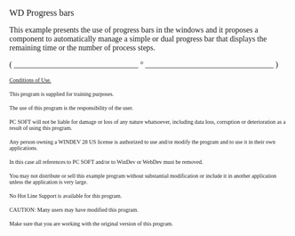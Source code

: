   
<span style="font-family:Arial sans-serif;font-size:16px;">WD Progress bars</span>

  
<span style="font-family:Arial sans-serif;font-size:14px;">This example presents the use of progress bars in the windows and it proposes a component to automatically manage a simple or dual progress bar that displays the remaining time or the number of process steps.</span>

  
  
<span style="font-family:Arial sans-serif;font-size:14px;">( \_\_\_\_\_\_\_\_\_\_\_\_\_\_\_\_\_\_\_\_\_\_\_\_\_\_\_\_\_\_\_\_ ° \_\_\_\_\_\_\_\_\_\_\_\_\_\_\_\_\_\_\_\_\_\_\_\_\_\_\_\_\_\_\_\_\_ )</span>

  
<span style="text-decoration:underline;font-family:Arial sans-serif;font-size:10px;">Conditions of Use.</span>

<span style="font-family:Arial sans-serif;font-size:10px;">This program is supplied for training purposes.</span>

<span style="font-family:Arial sans-serif;font-size:10px;">The use of this program is the responsibility of the user. </span>

<span style="font-family:Arial sans-serif;font-size:10px;">PC SOFT will not be liable for damage or loss of any nature whatsoever, including data loss, corruption or deterioration as a result of using this program.</span>

<span style="font-family:Arial sans-serif;font-size:10px;">Any person owning a WINDEV 28 US license is authorized to use and/or modify the program and to use it in their own applications. </span>

<span style="font-family:Arial sans-serif;font-size:10px;">In this case all references to PC SOFT and/or to WinDev or WebDev must be removed.</span>

<span style="font-family:Arial sans-serif;font-size:10px;">You may not distribute or sell this example program without substantial modification or include it in another application unless the application is very large.</span>

  
<span style="font-family:Arial sans-serif;font-size:10px;">No Hot Line Support is available for this program.</span>

  
<span style="font-family:Arial sans-serif;font-size:10px;">CAUTION: Many users may have modified this program. </span>

<span style="font-family:Arial sans-serif;font-size:10px;">Make sure that you are working with the original version of this program.</span>

  
  
  
  